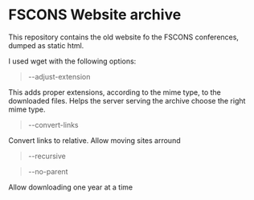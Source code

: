 FSCONS Website archive
======================

This repository contains the old website fo the FSCONS conferences,
dumped as static html.

I used wget with the following options:

> --adjust-extension

This adds proper extensions, according to the mime type, to the downloaded files.
Helps the server serving the archive choose the right mime type.

> --convert-links

Convert links to relative. Allow moving sites arround

> --recursive


> --no-parent

Allow downloading one year at a time

